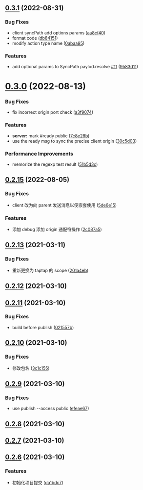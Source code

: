 ## [0.3.1](https://github.com/TapTap/tds-msg-kit/compare/v0.3.0...v0.3.1) (2022-08-31)


### Bug Fixes

* client syncPath add options params ([aa8cf40](https://github.com/TapTap/tds-msg-kit/commit/aa8cf4070a2355cfe11ae6d55c497ab28b4021e9))
* format code ([db84151](https://github.com/TapTap/tds-msg-kit/commit/db84151ae7560775260b9b8f36c67bbe95aac883))
* modify action type name ([0abaa95](https://github.com/TapTap/tds-msg-kit/commit/0abaa95cfddf56f0ea75b665c7f4c6d8fd785240))


### Features

* add optional params to SyncPath paylod.resolve [#11](https://github.com/TapTap/tds-msg-kit/issues/11) ([9583d11](https://github.com/TapTap/tds-msg-kit/commit/9583d11b05dceaa9e0b58b473262f0155976c559))



# [0.3.0](https://github.com/TapTap/tds-msg-kit/compare/v0.2.15...v0.3.0) (2022-08-13)


### Bug Fixes

* fix incorrect origin port check ([a3f9074](https://github.com/TapTap/tds-msg-kit/commit/a3f9074f5e8c7a4231d170d196bae0a92c640255))


### Features

* **server:** mark #ready public ([7c8e28b](https://github.com/TapTap/tds-msg-kit/commit/7c8e28bb5a1b851bbb238fbd19f5efc4bd4d7a1f))
* use the ready msg to sync the precise client origin ([30c5d03](https://github.com/TapTap/tds-msg-kit/commit/30c5d03c1be0a7da3731da315e63ede564af98f4))


### Performance Improvements

* memorize the regexp test result ([51b5d3c](https://github.com/TapTap/tds-msg-kit/commit/51b5d3c607926fc188576078da9bd2252e1679ab))



## [0.2.15](https://github.com/TapTap/tds-msg-kit/compare/v0.2.13...v0.2.15) (2022-08-05)


### Bug Fixes

* client 改为向 parent  发送消息以便嵌套使用 ([5de6e15](https://github.com/TapTap/tds-msg-kit/commit/5de6e152f76343b28e14004799bbcc0658386cdc))


### Features

* 添加 debug 添加 origin 通配符操作 ([2c087a5](https://github.com/TapTap/tds-msg-kit/commit/2c087a537a715275c88b58a1951603aa3278a541))



## [0.2.13](https://github.com/TapTap/tds-msg-kit/compare/v0.2.12...v0.2.13) (2021-03-11)


### Bug Fixes

* 重新更换为 taptap 的 scope ([201a4eb](https://github.com/TapTap/tds-msg-kit/commit/201a4eb6016da6b68965128e9604cf2b3a6a86cf))



## [0.2.12](https://github.com/TapTap/tds-msg-kit/compare/v0.2.11...v0.2.12) (2021-03-10)



## [0.2.11](https://github.com/TapTap/tds-msg-kit/compare/v0.2.10...v0.2.11) (2021-03-10)


### Bug Fixes

* build before publish ([021557b](https://github.com/TapTap/tds-msg-kit/commit/021557b551e7e4cf74d5fbe8b4526716deb08fed))



## [0.2.10](https://github.com/TapTap/tds-msg-kit/compare/v0.2.9...v0.2.10) (2021-03-10)


### Bug Fixes

* 修改包名 ([3c1c155](https://github.com/TapTap/tds-msg-kit/commit/3c1c155241b1a3bd36db6eb5e5198bf2859c1014))



## [0.2.9](https://github.com/TapTap/tds-msg-kit/compare/v0.2.8...v0.2.9) (2021-03-10)


### Bug Fixes

* use publish --access public ([efeae67](https://github.com/TapTap/tds-msg-kit/commit/efeae672153a3a0f4c605232f5dbc0a01c5e208f))



## [0.2.8](https://github.com/TapTap/tds-msg-kit/compare/v0.2.7...v0.2.8) (2021-03-10)



## [0.2.7](https://github.com/TapTap/tds-msg-kit/compare/v0.2.6...v0.2.7) (2021-03-10)



## [0.2.6](https://github.com/TapTap/tds-msg-kit/compare/da1bdc77108f6a87078f6a9e670f84fbce3bcc62...v0.2.6) (2021-03-10)


### Features

* 初始化项目提交 ([da1bdc7](https://github.com/TapTap/tds-msg-kit/commit/da1bdc77108f6a87078f6a9e670f84fbce3bcc62))



